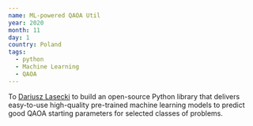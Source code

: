 ```yaml
---
name: ML-powered QAOA Util
year: 2020
month: 11
day: 1
country: Poland
tags:
  - python
  - Machine Learning
  - QAOA
---
```

To [Dariusz Lasecki](https://dlasecki.github.io/) to build an open-source Python library that delivers easy-to-use high-quality pre-trained machine learning models to predict good QAOA starting parameters for selected classes of problems.
